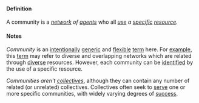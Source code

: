 #### Definition

A community is a *[network](https://github.com/gcassel/Modular-Organization-Terminology/blob/master/terms/network.md) of [agents](https://github.com/gcassel/Modular-Organization-Terminology/blob/master/terms/agent.md)* who all *[use](https://github.com/gcassel/Modular-Organization-Terminology/blob/master/terms/use.md) a [specific](https://github.com/gcassel/Modular-Organization-Terminology/blob/master/terms/specific.md) [resource](https://github.com/gcassel/Modular-Organization-Terminology/blob/master/terms/resource.md)*.  
 
#### Notes

*Community* is an [intentionally](https://github.com/gcassel/Modular-Organization-Terminology/blob/master/terms/intend.md) [generic](https://github.com/gcassel/Modular-Organization-Terminology/blob/master/terms/generic.md) and [flexible](https://github.com/gcassel/Modular-Organizing-Terminology/blob/master/terms/flexible.md) [term](https://github.com/gcassel/Modular-Organization-Terminology/blob/master/terms/term.md) here.  For [example](https://github.com/gcassel/Modular-Organization-Terminology/blob/master/terms/example.md), this [term](https://github.com/gcassel/Modular-Organizing-Terminology/blob/master/terms/term.md) may refer to diverse and overlapping networks which are related through [diverse](https://github.com/gcassel/Modular-Organization-Terminology/blob/master/terms/diverse.md) resources.  However, each community can be [identified](https://github.com/gcassel/Modular-Organization-Terminology/blob/master/terms/identify.md) by the use of a specific resource.

*Communities aren't [collectives](https://github.com/gcassel/Modular-Organization-Terminology/blob/master/compound-terms/group-agent.md)*, although they can contain any number of related (or unrelated) collectives.  Collectives often seek to [serve](https://github.com/gcassel/Modular-Organization-Terminology/blob/master/terms/serve.md) one or more specific communities, with widely varying degrees of [success](https://github.com/gcassel/Modular-Organization-Terminology/blob/master/terms/succeed.md).
 
